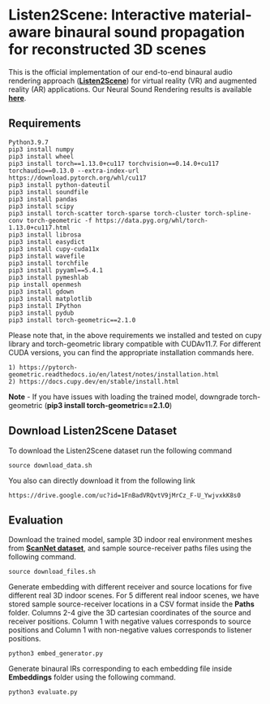 # Listen2Scene: Interactive material-aware binaural sound propagation for reconstructed 3D scenes

This is the official implementation of our end-to-end binaural audio rendering approach ([**Listen2Scene**](https://arxiv.org/pdf/2302.02809.pdf)) for virtual reality (VR) and augmented reality (AR) applications. Our Neural Sound Rendering results is available [**here**](https://anton-jeran.github.io/Listen2Scene/).


## Requirements

```
Python3.9.7
pip3 install numpy
pip3 install wheel
pip3 install torch==1.13.0+cu117 torchvision==0.14.0+cu117 torchaudio==0.13.0 --extra-index-url https://download.pytorch.org/whl/cu117
pip3 install python-dateutil
pip3 install soundfile
pip3 install pandas
pip3 install scipy
pip3 install torch-scatter torch-sparse torch-cluster torch-spline-conv torch-geometric -f https://data.pyg.org/whl/torch-1.13.0+cu117.html
pip3 install librosa
pip3 install easydict
pip3 install cupy-cuda11x
pip3 install wavefile
pip3 install torchfile
pip3 install pyyaml==5.4.1
pip3 install pymeshlab
pip install openmesh
pip3 install gdown
pip3 install matplotlib
pip3 install IPython
pip3 install pydub
pip3 install torch-geometric==2.1.0
```
Please note that, in the above requirements we installed and tested on cupy library and torch-geometric library compatible with CUDAv11.7. For different CUDA versions, you can find the appropriate installation commands here.

```
1) https://pytorch-geometric.readthedocs.io/en/latest/notes/installation.html
2) https://docs.cupy.dev/en/stable/install.html

```

**Note** - If you have issues with loading the trained model, downgrade torch-geometric (**pip3 install torch-geometric==2.1.0**)

## Download Listen2Scene Dataset

To download the Listen2Scene dataset run the following command  
```
source download_data.sh
```
 You also can directly download it from the following link
 
```
https://drive.google.com/uc?id=1FnBadVRQvtV9jMrCz_F-U_YwjvxkK8s0
```


## Evaluation

Download the trained model, sample 3D indoor real environment meshes from [**ScanNet dataset**](https://github.com/ScanNet/ScanNet), and sample source-receiver paths files using the following command.

```
source download_files.sh
```

Generate embedding with different receiver and source locations for five different real 3D indoor scenes. For 5 different real indoor scenes, we have stored sample source-receiver locations in a CSV format inside the **Paths** folder. Columns 2-4 give the 3D cartesian coordinates of the source and receiver positions. Column 1 with negative values corresponds to source positions and Column 1 with non-negative values corresponds to listener positions. 

```
python3 embed_generator.py
```

Generate binaural IRs corresponding to each embedding file inside **Embeddings** folder using the following command.

```
python3 evaluate.py
```
